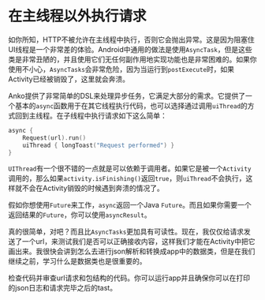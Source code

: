 # 在主线程以外执行请求

如你所知，HTTP不被允许在主线程中执行，否则它会抛出异常。这是因为阻塞住UI线程是一个非常差的体验。Android中通用的做法是使用`AsyncTask`，但是这些类是非常丑陋的，并且使用它们无任何副作用地实现功能也是非常困难的。如果你使用不小心，`AsyncTasks`会非常危险，因为当运行到`postExecute`时，如果Activity已经被销毁了，这里就会奔溃。

Anko提供了非常简单的DSL来处理异步任务，它满足大部分的需求。它提供了一个基本的`async`函数用于在其它线程执行代码，也可以选择通过调用`uiThread`的方式回到主线程。在子线程中执行请求如下这么简单：

```kotlin
async {
    Request(url).run()
    uiThread { longToast("Request performed") }
}
```

`UIThread`有一个很不错的一点就是可以依赖于调用者。如果它是被一个`Activity`调用的，那么如果`activity.isFinishing()`返回`true`，则`uiThread`不会执行，这样就不会在Activity销毁的时候遇到奔溃的情况了。

假如你想使用`Future`来工作，`async`返回一个Java `Future`。而且如果你需要一个返回结果的`Future`，你可以使用`asyncResult`。

真的很简单，对吧？而且比`AsyncTasks`更加具有可读性。现在，我仅仅给请求发送了一个url，来测试我们是否可以正确接收内容，这样我们才能在Activity中把它画出来。我很快会讲到怎么去进行json解析和转换成app中的数据类，但是在我们继续之前，学习什么是数据类也是很重要的。

检查代码并审查url请求和包结构的代码。你可以运行app并且确保你可以在打印的json日志和请求完毕之后的tast。